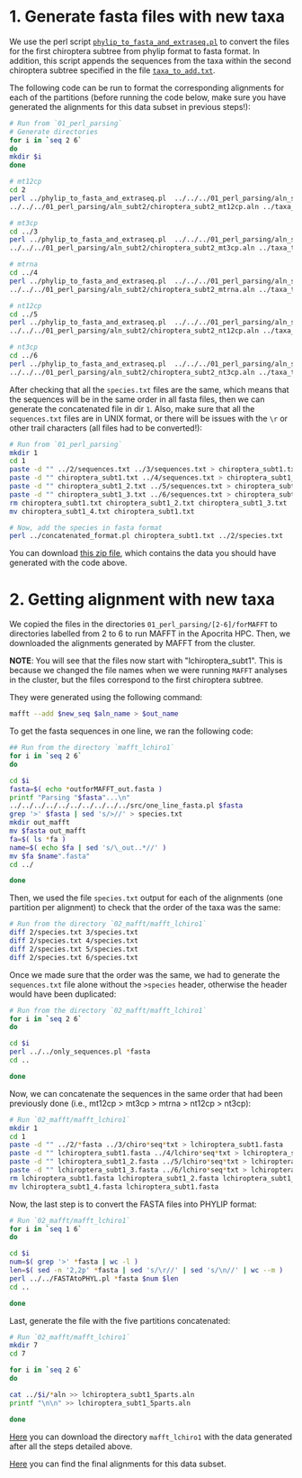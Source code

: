 # 1. Generate fasta files with new taxa
We use the perl script
[`phylip_to_fasta_and_extraseq.pl`](01_perl_parsing/phylip_to_fasta_and_extraseq.pl)
to convert the files for the first chiroptera subtree from phylip format to fasta format. In addition, this
script appends the sequences from the taxa within the second chiroptera subtree specified in the file 
[`taxa_to_add.txt`](01_perl_parsing/taxa_to_add.txt).

The following code can be run to format the corresponding alignments for each 
of the partitions (before running the code below, make sure you have generated the alignments 
for this data subset in previous steps!):

```sh
# Run from `01_perl_parsing`
# Generate directories
for i in `seq 2 6`
do
mkdir $i 
done 

# mt12cp
cd 2
perl ../phylip_to_fasta_and_extraseq.pl  ../../../01_perl_parsing/aln_subt1/chiroptera_subt1_mt12cp.aln \
../../../01_perl_parsing/aln_subt2/chiroptera_subt2_mt12cp.aln ../taxa_to_add.txt

# mt3cp
cd ../3 
perl ../phylip_to_fasta_and_extraseq.pl  ../../../01_perl_parsing/aln_subt1/chiroptera_subt1_mt3cp.aln \
../../../01_perl_parsing/aln_subt2/chiroptera_subt2_mt3cp.aln ../taxa_to_add.txt

# mtrna
cd ../4
perl ../phylip_to_fasta_and_extraseq.pl  ../../../01_perl_parsing/aln_subt1/chiroptera_subt1_mtrna.aln \
../../../01_perl_parsing/aln_subt2/chiroptera_subt2_mtrna.aln ../taxa_to_add.txt

# nt12cp
cd ../5
perl ../phylip_to_fasta_and_extraseq.pl  ../../../01_perl_parsing/aln_subt1/chiroptera_subt1_nt12cp.aln \
../../../01_perl_parsing/aln_subt2/chiroptera_subt2_nt12cp.aln ../taxa_to_add.txt

# nt3cp
cd ../6
perl ../phylip_to_fasta_and_extraseq.pl  ../../../01_perl_parsing/aln_subt1/chiroptera_subt1_nt3cp.aln \
../../../01_perl_parsing/aln_subt2/chiroptera_subt2_nt3cp.aln ../taxa_to_add.txt
```

After checking that all the `species.txt` files are the same, which means that 
the sequences will be in the same order in all fasta files, then 
we can generate the concatenated file in dir `1`. Also, make sure that all 
the `sequences.txt` files are in UNIX format, or there will be issues with 
the `\r` or other trail characters (all files had to be converted!):

```sh
# Run from `01_perl_parsing`
mkdir 1
cd 1
paste -d "" ../2/sequences.txt ../3/sequences.txt > chiroptera_subt1.txt 
paste -d "" chiroptera_subt1.txt ../4/sequences.txt > chiroptera_subt1_2.txt    
paste -d "" chiroptera_subt1_2.txt ../5/sequences.txt > chiroptera_subt1_3.txt 
paste -d "" chiroptera_subt1_3.txt ../6/sequences.txt > chiroptera_subt1_4.txt
rm chiroptera_subt1.txt chiroptera_subt1_2.txt chiroptera_subt1_3.txt
mv chiroptera_subt1_4.txt chiroptera_subt1.txt

# Now, add the species in fasta format
perl ../concatenated_format.pl chiroptera_subt1.txt ../2/species.txt
```

You can download
[this zip file](https://www.dropbox.com/s/jz79d3lp8cdupcb/SeqBayesS2_filteraln2_chiroptera_02_MAFFT_subt1_01.zip?dl=0), 
which contains the data you should have generated with the code above. 

# 2. Getting alignment with new taxa 
We copied the files in the directories `01_perl_parsing/[2-6]/forMAFFT` to directories 
labelled from 2 to 6 to run MAFFT in the Apocrita HPC.
Then, we downloaded the alignments generated by MAFFT from the cluster.

**NOTE**: You will see that the files now start with "lchiroptera_subt1". This is because 
we changed the file names when we were running `MAFFT` analyses in the cluster, but the 
files correspond to the first chiroptera subtree.

They were generated using the following command:

```sh
mafft --add $new_seq $aln_name > $out_name
```

To get the fasta sequences in one line, we ran the following code:

```sh
## Run from the directory `mafft_lchiro1`
for i in `seq 2 6`
do

cd $i 
fasta=$( echo *outforMAFFT_out.fasta )
printf "Parsing "$fasta"...\n"
../../../../../../../../../../src/one_line_fasta.pl $fasta
grep '>' $fasta | sed 's/>//' > species.txt
mkdir out_mafft 
mv $fasta out_mafft
fa=$( ls *fa )
name=$( echo $fa | sed 's/\_out..*//' )
mv $fa $name".fasta"
cd ../

done
```

Then, we used the file `species.txt` output for each of the alignments (one partition per alignment) to check 
that the order of the taxa was the same:

```sh
# Run from the directory `02_mafft/mafft_lchiro1`
diff 2/species.txt 3/species.txt 
diff 2/species.txt 4/species.txt 
diff 2/species.txt 5/species.txt 
diff 2/species.txt 6/species.txt 
```

Once we made sure that the order was the same,
we had to generate the `sequences.txt` file alone without the `>species` header, otherwise the header 
would have been duplicated:

```sh
# Run from the directory `02_mafft/mafft_lchiro1`
for i in `seq 2 6`
do 

cd $i 
perl ../../only_sequences.pl *fasta
cd ..

done
```

Now, we can concatenate the sequences in the same order that had been previously done 
(i.e., mt12cp > mt3cp > mtrna > nt12cp > nt3cp):

```sh
# Run `02_mafft/mafft_lchiro1`
mkdir 1
cd 1
paste -d "" ../2/*fasta ../3/chiro*seq*txt > lchiroptera_subt1.fasta 
paste -d "" lchiroptera_subt1.fasta ../4/lchiro*seq*txt > lchiroptera_subt1_2.fasta 
paste -d "" lchiroptera_subt1_2.fasta ../5/lchiro*seq*txt > lchiroptera_subt1_3.fasta 
paste -d "" lchiroptera_subt1_3.fasta ../6/lchiro*seq*txt > lchiroptera_subt1_4.fasta
rm lchiroptera_subt1.fasta lchiroptera_subt1_2.fasta lchiroptera_subt1_3.fasta
mv lchiroptera_subt1_4.fasta lchiroptera_subt1.fasta
```

Now, the last step is to convert the FASTA files into PHYLIP format:

```sh
# Run `02_mafft/mafft_lchiro1`
for i in `seq 1 6`
do 

cd $i
num=$( grep '>' *fasta | wc -l )
len=$( sed -n '2,2p' *fasta | sed 's/\r//' | sed 's/\n//' | wc --m )
perl ../../FASTAtoPHYL.pl *fasta $num $len 
cd ..

done
```

Last, generate the file with the five partitions concatenated:

```sh
# Run `02_mafft/mafft_lchiro1`
mkdir 7 
cd 7 

for i in `seq 2 6`
do 

cat ../$i/*aln >> lchiroptera_subt1_5parts.aln
printf "\n\n" >> lchiroptera_subt1_5parts.aln

done 
```

[Here](https://www.dropbox.com/s/go4vx9y5ja6g5fo/SeqBayesS2_filteraln2_chiroptera_02_MAFFT_subt1_02.zip?dl=0)
you can download the directory `mafft_lchiro1` with the data generated after 
all the steps detailed above.

[Here](https://www.dropbox.com/s/h5mqaqd8tabkww8/SeqBayesS2_Raln_chiroptera_subt1.zip?dl=0) 
you can find the final alignments for this data subset.